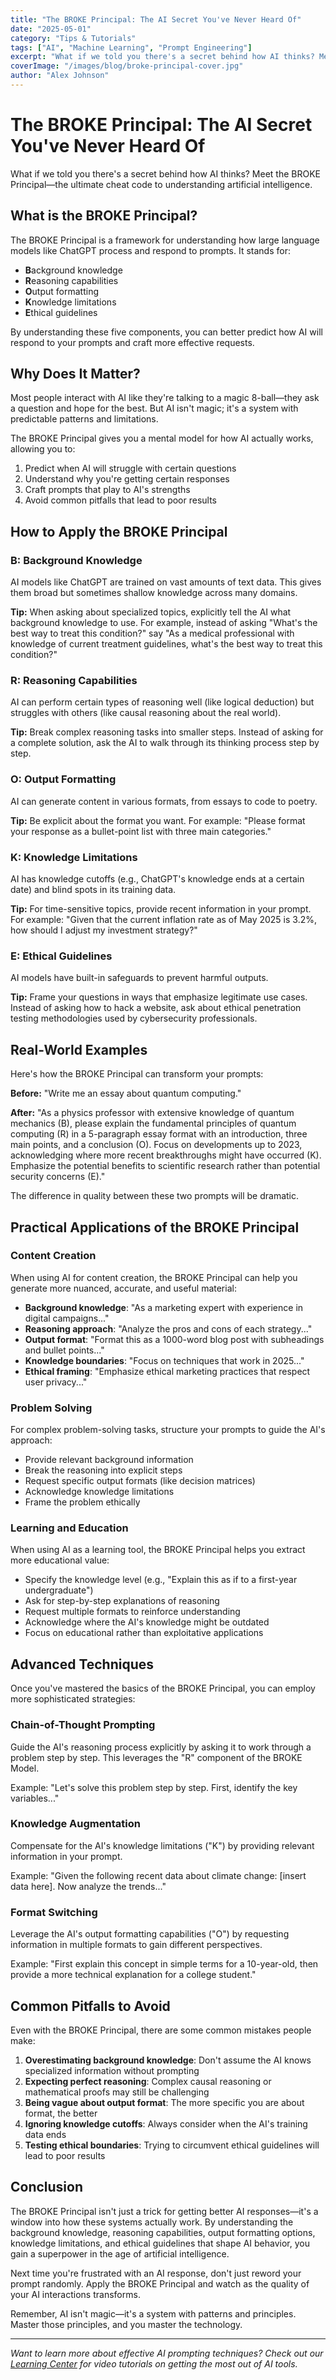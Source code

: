 ```yaml
---
title: "The BROKE Principal: The AI Secret You've Never Heard Of"
date: "2025-05-01"
category: "Tips & Tutorials"
tags: ["AI", "Machine Learning", "Prompt Engineering"]
excerpt: "What if we told you there's a secret behind how AI thinks? Meet the BROKE Principal—the ultimate cheat code to understanding artificial intelligence."
coverImage: "/images/blog/broke-principal-cover.jpg"
author: "Alex Johnson"
---
```


# The BROKE Principal: The AI Secret You've Never Heard Of

What if we told you there's a secret behind how AI thinks? Meet the BROKE Principal—the ultimate cheat code to understanding artificial intelligence.

## What is the BROKE Principal?

The BROKE Principal is a framework for understanding how large language models like ChatGPT process and respond to prompts. It stands for:

- **B**ackground knowledge
- **R**easoning capabilities
- **O**utput formatting
- **K**nowledge limitations
- **E**thical guidelines

By understanding these five components, you can better predict how AI will respond to your prompts and craft more effective requests.

## Why Does It Matter?

Most people interact with AI like they're talking to a magic 8-ball—they ask a question and hope for the best. But AI isn't magic; it's a system with predictable patterns and limitations.

The BROKE Principal gives you a mental model for how AI actually works, allowing you to:

1. Predict when AI will struggle with certain questions
2. Understand why you're getting certain responses
3. Craft prompts that play to AI's strengths
4. Avoid common pitfalls that lead to poor results

## How to Apply the BROKE Principal

### B: Background Knowledge

AI models like ChatGPT are trained on vast amounts of text data. This gives them broad but sometimes shallow knowledge across many domains.

**Tip:** When asking about specialized topics, explicitly tell the AI what background knowledge to use. For example, instead of asking "What's the best way to treat this condition?" say "As a medical professional with knowledge of current treatment guidelines, what's the best way to treat this condition?"

### R: Reasoning Capabilities

AI can perform certain types of reasoning well (like logical deduction) but struggles with others (like causal reasoning about the real world).

**Tip:** Break complex reasoning tasks into smaller steps. Instead of asking for a complete solution, ask the AI to walk through its thinking process step by step.

### O: Output Formatting

AI can generate content in various formats, from essays to code to poetry.

**Tip:** Be explicit about the format you want. For example: "Please format your response as a bullet-point list with three main categories."

### K: Knowledge Limitations

AI has knowledge cutoffs (e.g., ChatGPT's knowledge ends at a certain date) and blind spots in its training data.

**Tip:** For time-sensitive topics, provide recent information in your prompt. For example: "Given that the current inflation rate as of May 2025 is 3.2%, how should I adjust my investment strategy?"

### E: Ethical Guidelines

AI models have built-in safeguards to prevent harmful outputs.

**Tip:** Frame your questions in ways that emphasize legitimate use cases. Instead of asking how to hack a website, ask about ethical penetration testing methodologies used by cybersecurity professionals.

## Real-World Examples

Here's how the BROKE Principal can transform your prompts:

**Before:** "Write me an essay about quantum computing."

**After:** "As a physics professor with extensive knowledge of quantum mechanics (B), please explain the fundamental principles of quantum computing (R) in a 5-paragraph essay format with an introduction, three main points, and a conclusion (O). Focus on developments up to 2023, acknowledging where more recent breakthroughs might have occurred (K). Emphasize the potential benefits to scientific research rather than potential security concerns (E)."

The difference in quality between these two prompts will be dramatic.

## Practical Applications of the BROKE Principal

### Content Creation

When using AI for content creation, the BROKE Principal can help you generate more nuanced, accurate, and useful material:

- **Background knowledge**: "As a marketing expert with experience in digital campaigns..."
- **Reasoning approach**: "Analyze the pros and cons of each strategy..."
- **Output format**: "Format this as a 1000-word blog post with subheadings and bullet points..."
- **Knowledge boundaries**: "Focus on techniques that work in 2025..."
- **Ethical framing**: "Emphasize ethical marketing practices that respect user privacy..."

### Problem Solving

For complex problem-solving tasks, structure your prompts to guide the AI's approach:

- Provide relevant background information
- Break the reasoning into explicit steps
- Request specific output formats (like decision matrices)
- Acknowledge knowledge limitations
- Frame the problem ethically

### Learning and Education

When using AI as a learning tool, the BROKE Principal helps you extract more educational value:

- Specify the knowledge level (e.g., "Explain this as if to a first-year undergraduate")
- Ask for step-by-step explanations of reasoning
- Request multiple formats to reinforce understanding
- Acknowledge where the AI's knowledge might be outdated
- Focus on educational rather than exploitative applications

## Advanced Techniques

Once you've mastered the basics of the BROKE Principal, you can employ more sophisticated strategies:

### Chain-of-Thought Prompting

Guide the AI's reasoning process explicitly by asking it to work through a problem step by step. This leverages the "R" component of the BROKE Model.

Example: "Let's solve this problem step by step. First, identify the key variables..."

### Knowledge Augmentation

Compensate for the AI's knowledge limitations ("K") by providing relevant information in your prompt.

Example: "Given the following recent data about climate change: [insert data here]. Now analyze the trends..."

### Format Switching

Leverage the AI's output formatting capabilities ("O") by requesting information in multiple formats to gain different perspectives.

Example: "First explain this concept in simple terms for a 10-year-old, then provide a more technical explanation for a college student."

## Common Pitfalls to Avoid

Even with the BROKE Principal, there are some common mistakes people make:

1. **Overestimating background knowledge**: Don't assume the AI knows specialized information without prompting
2. **Expecting perfect reasoning**: Complex causal reasoning or mathematical proofs may still be challenging
3. **Being vague about output format**: The more specific you are about format, the better
4. **Ignoring knowledge cutoffs**: Always consider when the AI's training data ends
5. **Testing ethical boundaries**: Trying to circumvent ethical guidelines will lead to poor results

## Conclusion

The BROKE Principal isn't just a trick for getting better AI responses—it's a window into how these systems actually work. By understanding the background knowledge, reasoning capabilities, output formatting options, knowledge limitations, and ethical guidelines that shape AI behavior, you gain a superpower in the age of artificial intelligence.

Next time you're frustrated with an AI response, don't just reword your prompt randomly. Apply the BROKE Principal and watch as the quality of your AI interactions transforms.

Remember, AI isn't magic—it's a system with patterns and principles. Master those principles, and you master the technology.

---

*Want to learn more about effective AI prompting techniques? Check out our [Learning Center](/learning) for video tutorials on getting the most out of AI tools.*
